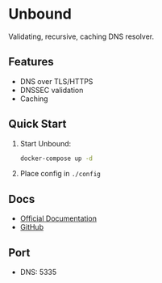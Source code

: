 # Unbound

Validating, recursive, caching DNS resolver.

## Features
- DNS over TLS/HTTPS
- DNSSEC validation
- Caching

## Quick Start
1. Start Unbound:
   ```bash
   docker-compose up -d
   ```
2. Place config in `./config`

## Docs
- [Official Documentation](https://nlnetlabs.nl/documentation/unbound/)
- [GitHub](https://github.com/MatthewVance/unbound-docker)

## Port
- DNS: 5335 
